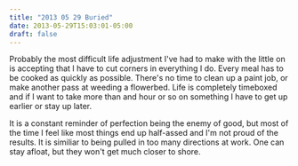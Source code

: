 ```yaml
---
title: "2013 05 29 Buried"
date: 2013-05-29T15:03:01-05:00
draft: false
---
```


Probably the most difficult life adjustment I've had to make with the little on is accepting that I have to cut corners in everything I do. Every meal has to be cooked as quickly as possible. There's no time to clean up a paint job, or make another pass at weeding a flowerbed. Life is completely timeboxed and if I want to take more than and hour or so on something I have to get up earlier or stay up later. 

It is a constant reminder of perfection being the enemy of good, but most of the time I feel like most things end up half-assed and I'm not proud of the results. It is similiar to being pulled in too many directions at work. One can stay afloat, but they won't get much closer to shore. 



